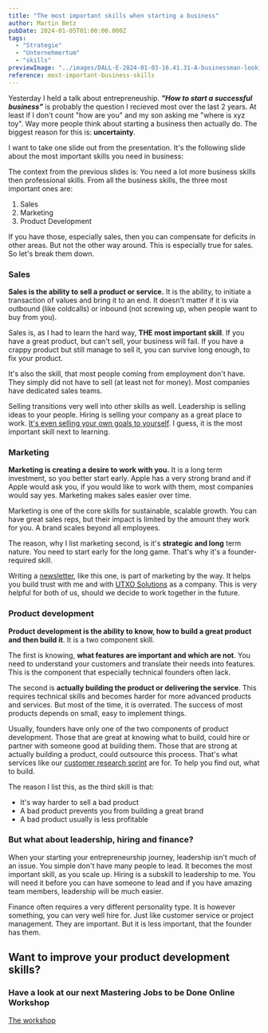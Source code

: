 ```yaml
---
title: "The most important skills when starting a business"
author: Martin Betz
pubDate: 2024-01-05T01:00:00.000Z
tags:
  - "Strategie"
  - "Unternehmertum"
  - "skills"
previewImage: "../images/DALL·E-2024-01-03-16.41.31-A-businessman-looking-at-a-giant-masterplan-on-an-office-wall.-The-image-is-in-a-watercolor-and-geometric-style-featuring-colors-of-blue-and-mint.-Th.png"
reference: most-important-business-skills
---
```


Yesterday I held a talk about entrepreneuship. _**"How to start a successful business"**_ is probably the question I recieved most over the last 2 years. At least if I don't count "how are you" and my son asking me "where is xyz toy". Way more people think about starting a business then actually do. The biggest reason for this is: **uncertainty**.

I want to take one slide out from the presentation. It's the following slide about the most important skills you need in business:



The context from the previous slides is: You need a lot more business skills then professional skills. From all the business skills, the three most important ones are:

1. Sales
2. Marketing
3. Product Development

If you have those, especially sales, then you can compensate for deficits in other areas. But not the other way around. This is especially true for sales. So let's break them down.

### Sales

**Sales is the ability to sell a product or service.** It is the ability, to initiate a transaction of values and bring it to an end. It doesn't matter if it is via outbound (like coldcalls) or inbound (not screwing up, when people want to buy from you).

Sales is, as I had to learn the hard way, **THE most important skill**. If you have a great product, but can't sell, your business will fail. If you have a crappy product but still manage to sell it, you can survive long enough, to fix your product.

It's also the skill, that most people coming from employment don't have. They simply did not have to sell (at least not for money). Most companies have dedicated sales teams.

Selling transitions very well into other skills as well. Leadership is selling ideas to your people. Hiring is selling your company as a great place to work. [It's even selling your own goals to yourself](/en/blog/how-to-make-this-year-special/). I guess, it is the most important skill next to learning.

### Marketing

**Marketing is creating a desire to work with you.** It is a long term investment, so you better start early. Apple has a very strong brand and if Apple would ask you, if you would like to work with them, most companies would say yes. Marketing makes sales easier over time.

Marketing is one of the core skills for sustainable, scalable growth. You can have great sales reps, but their impact is limited by the amount they work for you. A brand scales beyond all employees.

The reason, why I list marketing second, is it's **strategic and long** term nature. You need to start early for the long game. That's why it's a founder-required skill.

Writing a [newsletter](https://utxo.solutions/blog/), like this one, is part of marketing by the way. It helps you build trust with me and with [UTXO Solutions](https://utxo.solutions/) as a company. This is very helpful for both of us, should we decide to work together in the future.

### Product development

**Product development is the ability to know, how to build a great product and then build it**. It is a two component skill.

The first is knowing, **what features are important and which are not**. You need to understand your customers and translate their needs into features. This is the component that especially technical founders often lack.

The second is **actually building the product or delivering the service**. This requires technical skills and becomes harder for more advanced products and services. But most of the time, it is overrated. The success of most products depends on small, easy to implement things.

Usually, founders have only one of the two components of product development. Those that are great at knowing what to build, could hire or partner with someone good at building them. Those that are strong at actually building a product, could outsource this process. That's what services like our [customer research sprint](/services/jobs-to-be-done-agency/) are for. To help you find out, what to build.

The reason I list this, as the third skill is that:

- It's way harder to sell a bad product
- A bad product prevents you from building a great brand
- A bad product usually is less profitable

### But what about leadership, hiring and finance?

When your starting your entrepreneurship journey, leadership isn't much of an issue. You simple don't have many people to lead. It becomes the most important skill, as you scale up. Hiring is a subskill to leadership to me. You will need it before you can have someone to lead and if you have amazing team members, leadership will be much easier.

Finance often requires a very different personality type. It is however something, you can very well hire for. Just like customer service or project management. They are important. But it is less important, that the founder has them.

## Want to improve your product development skills?

### Have a look at our next Mastering Jobs to be Done Online Workshop

[The workshop](/services/mastering-jobs-to-be-done-online-workshop/)
